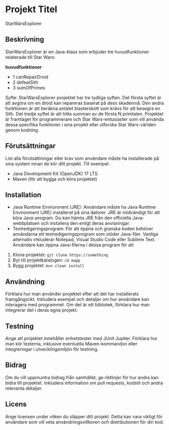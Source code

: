 # Projekt Titel

StarWarsExplorer

## Beskrivning
StarWarsExplorer är en Java-klass som erbjuder tre huvudfunktioner relaterade till Star Wars:

**huvudfunktioner**
- 1 canRepairDroid
- 2 defeatSith
- 3 sumOfPrimes
  
Syfte: StarWarsExplorer-projektet har tre tydliga syften. Det första syftet är att avgöra om en droid kan repareras baserat på dess skadenivå. Den andra funktionen är att beräkna antalet blasterskott som krävs för att besegra en Sith. Det tredje syftet är att hitta summan av de första N primtalen. Projektet är framtaget för programmerare och Star Wars-entusiaster som vill använda dessa specifika funktioner i sina projekt eller utforska Star Wars-världen genom kodning.

## Förutsättningar

List alla förutsättningar eller krav som användare måste ha installerade på sina system innan de kör ditt projekt. Till exempel:

- Java Development Kit (OpenJDK) 17 LTS
- Maven (för att bygga och köra projektet)

## Installation

- Java Runtime Environment (JRE): Användare måste ha Java Runtime Environment (JRE) installerat på sina datorer. JRE är nödvändigt för att köra Java-program. Du kan hämta JRE från den officiella Java-webbplatsen och installera den enligt deras anvisningar.
- Textredigeringsprogram: För att öppna och granska koden behöver användarna ett textredigeringsprogram som stöder Java-filer. Vanliga alternativ inkluderar Notepad, Visual Studio Code eller Sublime Text. Användare kan öppna Java-filerna i dessa program för att 

1. Klona projektet: `git clone https://something`
2. Byt till projektkatalogen: `cd mapp`
3. Bygg projektet: `mvn clean install`

## Användning

Förklara hur man använder projektet efter att det har installerats framgångsrikt. Inkludera exempel och detaljer om hur användare kan interagera med programmet. Om det är ett bibliotek, förklara hur man integrerar det i deras egna projekt.

## Testning

Ange att projektet innehåller enhetstester med JUnit Jupiter. Förklara hur man kör testerna, inklusive eventuella Maven-kommandon eller integreringar i utvecklingsmiljön för testning.

## Bidrag

Om du vill uppmuntra bidrag från samhället, ge riktlinjer för hur andra kan bidra till projektet. Inkludera information om pull requests, kodstil och andra relevanta detaljer.

## Licens

Ange licensen under vilken du släpper ditt projekt. Detta kan vara viktigt för användare som vill veta användningsvillkoren och distributionen för din kod.
